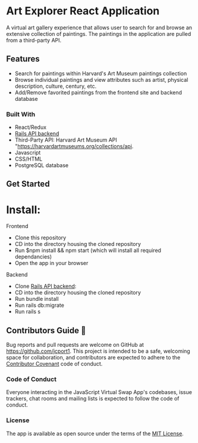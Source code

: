 # Art Explorer React Application

A virtual art gallery experience that allows user to search for and browse an extensive collection of paintings. The paintings in the application are pulled from a third-party API.

## Features 

* Search for paintings within Harvard's Art Museum paintings collection
* Browse individual paintings and view attributes such as artist, physical description, culture, century, etc. 
* Add/Remove favorited paintings from the frontend site and backend database 

### Built With 

* React/Redux
* [Rails API backend](https://github.com/jcport1/react-backend)
* Third-Party API: Harvard Art Museum API "https://harvardartmuseums.org/collections/api.  
* Javascript
* CSS/HTML
* PostgreSQL database

## Get Started

# Install:

Frontend 
* Clone this repository
* CD into the directory housing the cloned repository 
* Run $npm install && npm start (which will install all required dependancies)
* Open the app in your browser

Backend 
* Clone [Rails API backend](https://github.com/jcport1/react-backend):
* CD into the directory housing the cloned repository 
* Run bundle install
* Run rails db:migrate
* Run rails s

## Contributors Guide 👋

Bug reports and pull requests are welcome on GitHub at https://github.com/jcport1. This project is intended to be a safe, welcoming space for collaboration, and contributors are expected to adhere to the [Contributor Covenant](http://contributor-covenant.org) code of conduct.

### Code of Conduct

Everyone interacting in the JavaScript Virtual Swap App's codebases, issue trackers, chat rooms and mailing lists is expected to follow the code of conduct.

### License

The app is available as open source under the terms of the [MIT License](https://opensource.org/licenses/MIT).